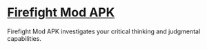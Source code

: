 # <a href="https://apkoar.com/firefight-mod-apk/">Firefight Mod APK</a> 
Firefight Mod APK investigates your critical thinking and judgmental capabilities. 
